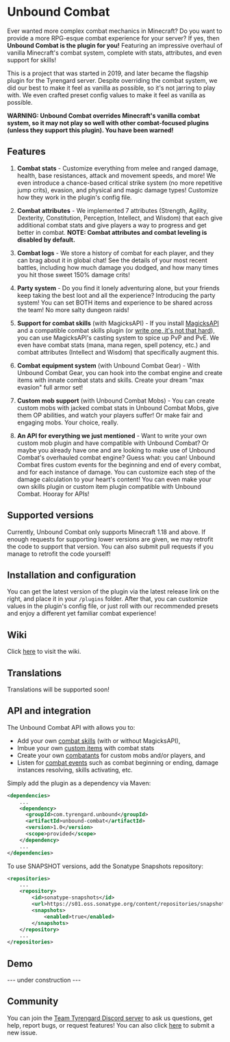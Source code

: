 # Unbound Combat
Ever wanted more complex combat mechanics in Minecraft? Do you want to provide a more RPG-esque combat experience for your server? If yes, then **Unbound Combat is the plugin for you!** Featuring an impressive overhaul of vanilla Minecraft's combat system, complete with stats, attributes, and even support for skills!

This is a project that was started in 2019, and later became the flagship plugin for the Tyrengard server. Despite overriding the combat system, we did our best to make it feel as vanilla as possible, so it's not jarring to play with. We even crafted preset config values to make it feel as vanilla as possible.

**WARNING: Unbound Combat overrides Minecraft's vanilla combat system, so it may not play so well with other combat-focused plugins (unless they support this plugin). You have been warned!**

## Features
1. **Combat stats** - 
   Customize everything from melee and ranged damage, health, base resistances, attack and movement speeds, and more! We even introduce a chance-based critical strike system (no more repetitive jump crits), evasion, and physical and magic damage types! Customize how they work in the plugin's config file.
   
2. **Combat attributes** - 
   We implemented 7 attributes (Strength, Agility, Dexterity, Constitution, Perception, Intellect, and Wisdom) that each give additional combat stats and give players a way to progress and get better in combat. **NOTE: Combat attributes and combat leveling is disabled by default.**
   
3. **Combat logs** - 
   We store a history of combat for each player, and they can brag about it in global chat! See the details of your most recent battles, including how much damage you dodged, and how many times you hit those sweet 150% damage crits!
   
4. **Party system** - 
   Do you find it lonely adventuring alone, but your friends keep taking the best loot and all the experience? Introducing the party system! You can set BOTH items and experience to be shared across the team! No more salty dungeon raids!
   
5. **Support for combat skills** (with MagicksAPI) - 
   If you install [MagicksAPI](https://github.com/Team-Tyrengard/MagicksAPI) and a compatible combat skills plugin (or [write one, it's not that hard](https://github.com/Team-Tyrengard/MagicksAPI/wiki)), you can use MagicksAPI's casting system to spice up PvP and PvE. We even have combat stats (mana, mana regen, spell potency, etc.) and combat attributes (Intellect and Wisdom) that specifically augment this.
   
6. **Combat equipment system** (with Unbound Combat Gear) - 
   With Unbound Combat Gear, you can hook into the combat engine and create items with innate combat stats and skills. Create your dream "max evasion" full armor set!
   
7. **Custom mob support** (with Unbound Combat Mobs) - 
   You can create custom mobs with jacked combat stats in Unbound Combat Mobs, give them OP abilities, and watch your players suffer! Or make fair and engaging mobs. Your choice, really.
   
8. **An API for everything we just mentioned** - 
   Want to write your own custom mob plugin and have compatible with Unbound Combat? Or maybe you already have one and are looking to make use of Unbound Combat's overhauled combat engine? Guess what: you can! Unbound Combat fires custom events for the beginning and end of every combat, and for each instance of damage. You can customize each step of the damage calculation to your heart's content! You can even make your own skills plugin or custom item plugin compatible with Unbound Combat. Hooray for APIs!

## Supported versions
Currently, Unbound Combat only supports Minecraft 1.18 and above. If enough requests for supporting lower versions are given, we may retrofit the code to support that version. You can also submit pull requests if you manage to retrofit the code yourself!

## Installation and configuration
You can get the latest version of the plugin via the latest release link on the right, and place it in your `/plugins` folder. After that, you can customize values in the plugin's config file, or just roll with our recommended presets and enjoy a different yet familiar combat experience!

## Wiki
Click [here](https://github.com/Team-Tyrengard/Unbound-Combat/wiki) to visit the wiki.

## Translations
Translations will be supported soon!

## API and integration
The Unbound Combat API with allows you to:
* Add your own [combat skills](https://github.com/Team-Tyrengard/Unbound-Combat/wiki) (with or without MagicksAPI),
* Imbue your own [custom items](https://github.com/Team-Tyrengard/Unbound-Combat/wiki) with combat stats
* Create your own [combatants](https://github.com/Team-Tyrengard/Unbound-Combat/wiki) for custom mobs and/or players, and
* Listen for [combat events](https://github.com/Team-Tyrengard/Unbound-Combat/wiki) such as combat beginning or ending, damage instances resolving, skills activating, etc.

Simply add the plugin as a dependency via Maven:

```xml
<dependencies>
    ...
    <dependency>
      <groupId>com.tyrengard.unbound</groupId>
      <artifactId>unbound-combat</artifactId>
      <version>1.0</version>
      <scope>provided</scope>
    </dependency>
    ...
</dependencies>
```
To use SNAPSHOT versions, add the Sonatype Snapshots repository:
```xml
<repositories>
    ...
    <repository>
        <id>sonatype-snapshots</id>
        <url>https://s01.oss.sonatype.org/content/repositories/snapshots/</url>
        <snapshots>
            <enabled>true</enabled>
        </snapshots>
    </repository>
    ...
</repositories>
```

## Demo
--- under construction ---

## Community
You can join the [Team Tyrengard Discord server](https://discord.gg/4Zct7WmYUD) to ask us questions, get help, report bugs, or request features! You can also click [here](https://github.com/Team-Tyrengard/Unbound-Combat/issues/new/choose) to submit a new issue.